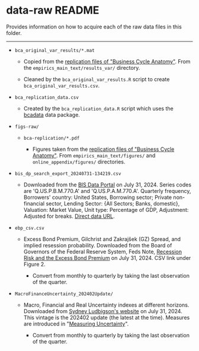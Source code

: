 # data-raw README

Provides information on how to acquire each of the raw data files in this folder.

---


- `bca_original_var_results/*.mat`

    - Copied from the [replication files of "Business Cycle Anatomy"](https://www.openicpsr.org/openicpsr/project/118082/version/V1/view). From the `empirics_main_text/results_var/` directory.

    - Cleaned by the `bca_original_var_results.R` script to create `bca_original_var_results.csv`.

- `bca_replication_data.csv`

    - Created by the `bca_replication_data.R` script which uses the [bcadata](https://github.com/VFCI/bcadata) data package.

- `figs-raw/`

    - `bca-replication/*.pdf`

        - Figures taken from the [replication files of "Business Cycle Anatomy"](https://www.openicpsr.org/openicpsr/project/118082/version/V1/view). From `empirics_main_text/figures/` and `online_appendix/figures/` directories.

- `bis_dp_search_export_20240731-134219.csv`

    - Downloaded from the [BIS Data Portal](https://data.bis.org) on July 31, 2024. Series codes are 'Q.US.P.B.M.770.A' and 'Q.US.P.A.M.770.A'. Quarterly frequency, Borrowers' country: United States, Borrowing sector; Private non-financial sector, Lending Sector: {All Sectors; Banks, domestic}, Valuation: Market Value,  Unit type: Percentage of GDP, Adjustment: Adjusted for breaks. [Direct data URL](https://data.bis.org/topics/TOTAL_CREDIT/BIS,WS_TC,2.0/Q.US.P.B.M.770.A?additional_ts=BIS%2CWS_TC%2C2.0%255EQ.US.P.A.M.770.A). 

- `ebp_csv.csv`

    - Excess Bond Premium, Gilchrist and Zakrajšek (GZ) Spread, and implied resession probability.  Downloaded from the Board of Governors of the Federal Reserve System, Feds Note, [Recession Risk and the Excess Bond Premium](https://www.federalreserve.gov/econresdata/notes/feds-notes/2016/recession-risk-and-the-excess-bond-premium-20160408.html) on July 31, 2024. CSV link under Figure 2.

        - Convert from monthly to quarterly by taking the last observation of the quarter.

- `MacroFinanceUncertainty_202402Update/`

    - Macro, Financial and Real Uncertainty indexes at different horizons.  Downloaded from [Sydney Ludbigson's website](https://www.sydneyludvigson.com/macro-and-financial-uncertainty-indexes) on July 31, 2024.  This vintage is the 202402 update (the latest at the time). Measures are introduced in "[Measuring Uncertainty](https://static1.squarespace.com/static/54397369e4b0446f66937a73/t/63629f53023c031c27dd70d4/1667407699615/jlnAER.pdf)".

        - Convert from monthly to quarterly by taking the last observation of the quarter.